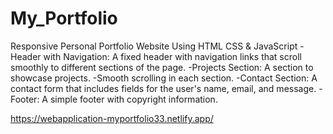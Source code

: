 # My_Portfolio

Responsive Personal Portfolio Website Using HTML CSS & JavaScript
-Header with Navigation: A fixed header with navigation links that scroll smoothly to different sections of the page.
-Projects Section: A section to showcase  projects. 
-Smooth scrolling in each section.
-Contact Section: A contact form that includes fields for the user's name, email, and message.
-Footer: A simple footer with copyright information.

https://webapplication-myportfolio33.netlify.app/
